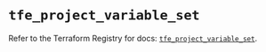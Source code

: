 # `tfe_project_variable_set`

Refer to the Terraform Registry for docs: [`tfe_project_variable_set`](https://registry.terraform.io/providers/hashicorp/tfe/0.68.2/docs/resources/project_variable_set).

